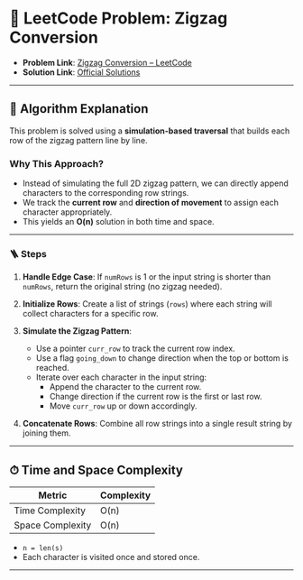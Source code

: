 # 🧩 LeetCode Problem: Zigzag Conversion

- **Problem Link**: [Zigzag Conversion – LeetCode](https://leetcode.com/problems/zigzag-conversion/)
- **Solution Link**: [Official Solutions](https://leetcode.com/problems/zigzag-conversion/solutions/)

---

## 🧠 Algorithm Explanation

This problem is solved using a **simulation-based traversal** that builds each row of the zigzag pattern line by line.

### Why This Approach?

- Instead of simulating the full 2D zigzag pattern, we can directly append characters to the corresponding row strings.
- We track the **current row** and **direction of movement** to assign each character appropriately.
- This yields an **O(n)** solution in both time and space.

---

### 🪜 Steps

1. **Handle Edge Case**:
   If `numRows` is 1 or the input string is shorter than `numRows`, return the original string (no zigzag needed).

2. **Initialize Rows**:
   Create a list of strings (`rows`) where each string will collect characters for a specific row.

3. **Simulate the Zigzag Pattern**:
   - Use a pointer `curr_row` to track the current row index.
   - Use a flag `going_down` to change direction when the top or bottom is reached.
   - Iterate over each character in the input string:
     - Append the character to the current row.
     - Change direction if the current row is the first or last row.
     - Move `curr_row` up or down accordingly.

4. **Concatenate Rows**:
   Combine all row strings into a single result string by joining them.

---

## ⏱ Time and Space Complexity

| Metric            | Complexity |
|-------------------|------------|
| Time Complexity   | O(n)       |
| Space Complexity  | O(n)       |

- `n = len(s)`
- Each character is visited once and stored once.

---
